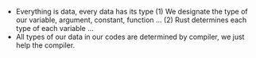 
- Everything is data, every data has its type
	(1) We designate the type of our variable, argument, constant, function ...
	(2) Rust determines each type of each variable ...
- All types of our data in our codes are determined by compiler, we just help the compiler.